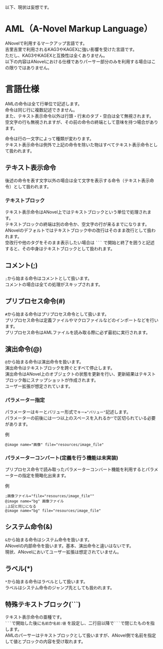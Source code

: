 
以下、現状は妄想です。
# AML（A-Novel Markup Language）

ANovelで利用するマークアップ言語です。  
吉里吉里で利用されるKAG3やKAGEXに強い影響を受けた言語です。  
ただし、KAG3やKAGEXと互換性は全くありません。  
以下の内容はANovelにおける仕様でありパーサー部分のみを利用する場合はこの限りではありません。

# 言語仕様

AMLの命令は全て行単位で記述します。  
命令は同じ行に複数記述できません。  
また、テキスト表示命令以外は行頭・行末のタブ・空白は全て無視されます。  
空文字の行も無視されますが、その前の命令の終端として意味を持つ場合があります。

命令は行の一文字によって種類が変わります。  
テキスト表示命令は例外で上記の命令を除いた物はすべてテキスト表示命令として扱われます。

## テキスト表示命令

後述の命令を表す文字以外の場合は全て文字を表示する命令（テキスト表示命令）として扱われます。  

### テキストブロック
テキスト表示命令はANovel上ではテキストブロックという単位で処理されます。  
テキストブロックの終端は別の命令か、空文字の行が来るまでになります。  
ANovelのデフォルトではテキストブロック中の改行はそのまま改行として扱われます。  
空改行や他のタグをそのまま表示したい場合は ` ``` ` で開始と終了を囲うと記述すると、その中身はテキストブロックとして扱われます。

## コメント(;)

`;`から始まる命令はコメントとして扱います。  
コメントの場合は全ての処理がスキップされます。

## プリプロセス命令(#)

`#`から始まる命令はプリプロセス命令として扱います。  
プリプロセス命令は定義ファイルやマクロファイルなどのインポートなどを行います。  
プリプロセス命令はAMLファイルを読み取る際に必ず最初に実行されます。  

## 演出命令(@)

`@`から始まる命令は演出命令を扱います。  
演出命令はテキストブロックを跨ぐとすべて停止します。  
演出命令はANovel上のオブジェクトの状態を更新を行い、更新結果はテキストブロック毎にスナップショットが作成されます。  
ユーザー拡張が想定されています。

### パラメーター指定

パラメーターはキーとバリュー形式で`キー="バリュー"`記述します。  
パラメーターの前後には一つ以上のスペースを入れるか`"`で区切られている必要があります。  

例
```
@image name="画像" file="resources/image_file"
```

### パラメーターコンバート(定義を行う機能は未実装)

プリプロセス命令で読み取ったパラメーターコンバート機能を利用するとパラメーターの指定を簡略化出来ます。  

例
```
;画像ファイル="file="resources/image_file""
@image name="bg" 画像ファイル
;上記と同じになる
@image name="bg" file="resources/image_file"
```

## システム命令(&)

`&`から始まる命令はシステム命令を扱います。  
ANovelの内部命令を扱います。基本、演出命令と違いはないです。  
現状、ANovelにおいてユーザー拡張は想定されていません。  

## ラベル(*)

`*`から始まる命令はラベルとして扱います。  
ラベルはシステム命令のジャンプ先としても扱われます。  

## 特殊テキストブロック(```)

テキスト表示命令の亜種です。  
` ``` `で開始した後に`名前`か`名前:値` を設定し、二行目以降で` ``` `で閉じたものを指します。  
AMLのパーサーはテキストブロックとして扱いますが、ANovel側で名前を指定して値とブロックの内容を受け取れます。  

